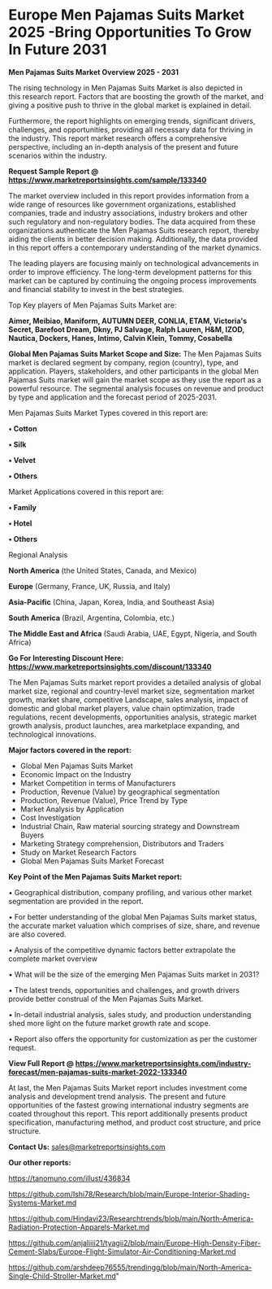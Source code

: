 # Europe Men Pajamas Suits Market 2025 -Bring Opportunities To Grow In Future 2031

<Strong> Men Pajamas Suits Market Overview 2025 - 2031</strong>

The rising technology in Men Pajamas Suits Market is also depicted in this research report. Factors that are boosting the growth of the market, and giving a positive push to thrive in the global market is explained in detail.

Furthermore, the report highlights on emerging trends, significant drivers, challenges, and opportunities, providing all necessary data for thriving in the industry. This report market research offers a comprehensive perspective, including an in-depth analysis of the present and future scenarios within the industry.

<strong>Request Sample Report @ <a href=https://www.marketreportsinsights.com/sample/133340>https://www.marketreportsinsights.com/sample/133340</a></strong>

The market overview included in this report provides information from a wide range of resources like government organizations, established companies, trade and industry associations, industry brokers and other such regulatory and non-regulatory bodies. The data acquired from these organizations authenticate the Men Pajamas Suits research report, thereby aiding the clients in better decision making. Additionally, the data provided in this report offers a contemporary understanding of the market dynamics.

The leading players are focusing mainly on technological advancements in order to improve efficiency. The long-term development patterns for this market can be captured by continuing the ongoing process improvements and financial stability to invest in the best strategies.

Top Key players of Men Pajamas Suits Market are:

<strong>Aimer, Meibiao, Maniform, AUTUMN DEER, CONLIA, ETAM, Victoria's Secret, Barefoot Dream, Dkny, PJ Salvage, Ralph Lauren, H&M, IZOD, Nautica, Dockers, Hanes, Intimo, Calvin Klein, Tommy, Cosabella</strong>

<strong><b>Global Men Pajamas Suits Market Scope and Size:</b></strong>
The Men Pajamas Suits market is declared segment by company, region (country), type, and application. Players, stakeholders, and other participants in the global Men Pajamas Suits market will gain the market scope as they use the report as a powerful resource. The segmental analysis focuses on revenue and product by type and application and the forecast period of 2025-2031.

Men Pajamas Suits Market Types covered in this report are:

<strong>• Cotton

• Silk

• Velvet

• Others</strong>

Market Applications covered in this report are:

<strong>• Family

• Hotel

• Others</strong> 

Regional Analysis

<strong>North America</strong> (the United States, Canada, and Mexico)

<strong>Europe</strong> (Germany, France, UK, Russia, and Italy)

<strong>Asia-Pacific</strong> (China, Japan, Korea, India, and Southeast Asia)

<strong>South America</strong> (Brazil, Argentina, Colombia, etc.)

<strong>The Middle East and Africa</strong> (Saudi Arabia, UAE, Egypt, Nigeria, and South Africa)

<strong>Go For Interesting Discount Here: <a href=https://www.marketreportsinsights.com/discount/133340>https://www.marketreportsinsights.com/discount/133340</a></strong>

The Men Pajamas Suits market report provides a detailed analysis of global market size, regional and country-level market size, segmentation market growth, market share, competitive Landscape, sales analysis, impact of domestic and global market players, value chain optimization, trade regulations, recent developments, opportunities analysis, strategic market growth analysis, product launches, area marketplace expanding, and technological innovations.

<strong><b>Major factors covered in the report:</b></strong>
<ul>
  <li>Global Men Pajamas Suits Market </li>
  <li>Economic Impact on the Industry</li>
  <li>Market Competition in terms of Manufacturers</li>
  <li>Production, Revenue (Value) by geographical segmentation</li>
  <li>Production, Revenue (Value), Price Trend by Type</li>
  <li>Market Analysis by Application</li>
  <li>Cost Investigation</li>
  <li>Industrial Chain, Raw material sourcing strategy and Downstream Buyers</li>
  <li>Marketing Strategy comprehension, Distributors and Traders</li>
  <li>Study on Market Research Factors</li>
  <li>Global Men Pajamas Suits Market Forecast</li>
</ul>

<strong><b>Key Point of the Men Pajamas Suits Market report:</b></strong>

• Geographical distribution, company profiling, and various other market segmentation are provided in the report.

• For better understanding of the global Men Pajamas Suits market status, the accurate market valuation which comprises of size, share, and revenue are also covered.

• Analysis of the competitive dynamic factors better extrapolate the complete market overview

• What will be the size of the emerging Men Pajamas Suits market in 2031?

• The latest trends, opportunities and challenges, and growth drivers provide better construal of the Men Pajamas Suits Market.

• In-detail industrial analysis, sales study, and production understanding shed more light on the future market growth rate and scope.

• Report also offers the opportunity for customization as per the customer request.

<strong><b>View Full Report @ <a href=https://www.marketreportsinsights.com/industry-forecast/men-pajamas-suits-market-2022-133340>https://www.marketreportsinsights.com/industry-forecast/men-pajamas-suits-market-2022-133340</a></b></strong>


At last, the Men Pajamas Suits Market report includes investment come analysis and development trend analysis. The present and future opportunities of the fastest growing international industry segments are coated throughout this report. This report additionally presents product specification, manufacturing method, and product cost structure, and price structure.

<strong>Contact Us:</strong>
sales@marketreportsinsights.com

<strong>Our other reports:</strong>

<a href=https://tanomuno.com/illust/436834>https://tanomuno.com/illust/436834</a>

<a href=https://github.com/Ishi78/Research/blob/main/Europe-Interior-Shading-Systems-Market.md>https://github.com/Ishi78/Research/blob/main/Europe-Interior-Shading-Systems-Market.md</a>

<a href=https://github.com/Hindavi23/Researchtrends/blob/main/North-America-Radiation-Protection-Apparels-Market.md>https://github.com/Hindavi23/Researchtrends/blob/main/North-America-Radiation-Protection-Apparels-Market.md</a>

<a href=https://github.com/anjaliiii21/tyagii2/blob/main/Europe-High-Density-Fiber-Cement-Slabs/Europe-Flight-Simulator-Air-Conditioning-Market.md>https://github.com/anjaliiii21/tyagii2/blob/main/Europe-High-Density-Fiber-Cement-Slabs/Europe-Flight-Simulator-Air-Conditioning-Market.md</a>

<a href=https://github.com/arshdeep76555/trendingg/blob/main/North-America-Single-Child-Stroller-Market.md>https://github.com/arshdeep76555/trendingg/blob/main/North-America-Single-Child-Stroller-Market.md</a>"
